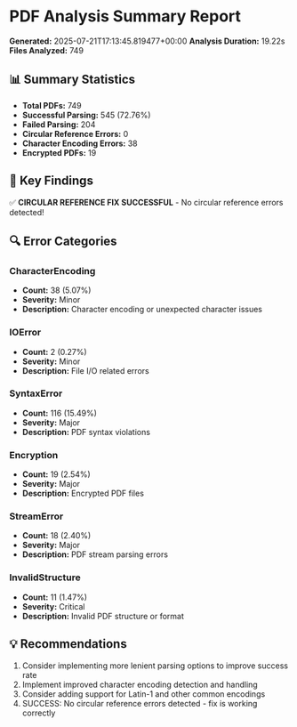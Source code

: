 # PDF Analysis Summary Report

**Generated:** 2025-07-21T17:13:45.819477+00:00
**Analysis Duration:** 19.22s
**Files Analyzed:** 749

## 📊 Summary Statistics

- **Total PDFs:** 749
- **Successful Parsing:** 545 (72.76%)
- **Failed Parsing:** 204
- **Circular Reference Errors:** 0
- **Character Encoding Errors:** 38
- **Encrypted PDFs:** 19

## 🎯 Key Findings

✅ **CIRCULAR REFERENCE FIX SUCCESSFUL** - No circular reference errors detected!

## 🔍 Error Categories

### CharacterEncoding
- **Count:** 38 (5.07%)
- **Severity:** Minor
- **Description:** Character encoding or unexpected character issues

### IOError
- **Count:** 2 (0.27%)
- **Severity:** Minor
- **Description:** File I/O related errors

### SyntaxError
- **Count:** 116 (15.49%)
- **Severity:** Major
- **Description:** PDF syntax violations

### Encryption
- **Count:** 19 (2.54%)
- **Severity:** Major
- **Description:** Encrypted PDF files

### StreamError
- **Count:** 18 (2.40%)
- **Severity:** Major
- **Description:** PDF stream parsing errors

### InvalidStructure
- **Count:** 11 (1.47%)
- **Severity:** Critical
- **Description:** Invalid PDF structure or format

## 💡 Recommendations

1. Consider implementing more lenient parsing options to improve success rate
2. Implement improved character encoding detection and handling
3. Consider adding support for Latin-1 and other common encodings
4. SUCCESS: No circular reference errors detected - fix is working correctly

